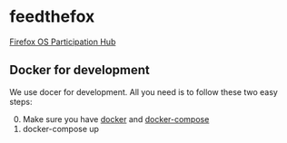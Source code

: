 feedthefox
==========

[Firefox OS Participation Hub](https://firefoxos.mozilla.community/)

Docker for development
----------------------

We use docer for development. All you need is to follow these two easy steps:

0. Make sure you have [docker](https://docker.io) and [docker-compose](https://github.com/docker/compose)
1. docker-compose up
